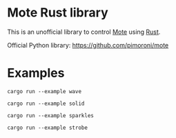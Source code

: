 # Mote Rust library

This is an unofficial library to control [Mote](https://shop.pimoroni.com/products/mote) using [Rust](https://www.rust-lang.org/en-US/).

Official Python library: https://github.com/pimoroni/mote

# Examples

`cargo run --example wave`

`cargo run --example solid`

`cargo run --example sparkles`

`cargo run --example strobe`
